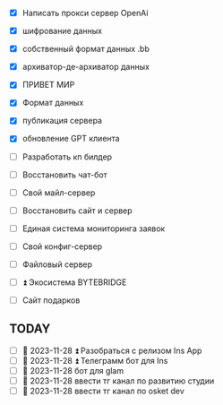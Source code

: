- [x] Написать прокси сервер  OpenAi
- [x] шифрование данных
- [x] собственный формат данных .bb
- [x] архиватор-де-архиватор данных
- [x] ПРИВЕТ МИР
- [x] Формат данных

- [x] публикация сервера
- [x] обновление GPT клиента



- [ ] Разработать кп билдер 
- [ ] Восстановить чат-бот 
- [ ] Свой майл-сервер 
- [ ] Восстановить сайт и сервер 
- [ ] Единая система мониторинга заявок 
- [ ] Свой конфиг-сервер 
- [ ] Файловый сервер 
- [ ] ⏫  Экосистема BYTEBRIDGE 
- [ ] Сайт подарков 

## TODAY 
- [ ] 📅 2023-11-28 ⏫  Разобраться с релизом Ins App 
- [ ] 📅 2023-11-28 ⏫  Телеграмм бот для Ins 
- [ ] 📅 2023-11-28 бот для glam 
- [ ] 📅 2023-11-28  ввести тг канал по развитию студии 
- [ ]  📅 2023-11-28 ввести тг канал по osket dev 
